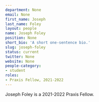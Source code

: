 ```yaml
---
department: None
email: None
first_name: Joseph
last_name: Foley
layout: people
name: Joseph Foley
position: None
short_bio: 'A short one-sentence bio.'
slug: joseph-foley
status: current
twitter: None
website: None
people-category:
- student
roles:
- Praxis Fellow, 2021-2022
---
```

Joseph Foley is a 2021-2022 Praxis Fellow.